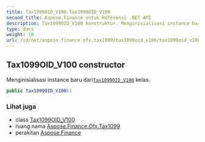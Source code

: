 ```yaml
---
title: Tax1099OID_V100.Tax1099OID_V100
second_title: Aspose.Finance untuk Referensi .NET API
description: Tax1099OID_V100 konstruktor. Menginisialisasi instance baru dariTax1099OID_V100 kelas.
type: docs
weight: 10
url: /id/net/aspose.finance.ofx.tax1099/tax1099oid_v100/tax1099oid_v100/
---
```

## Tax1099OID_V100 constructor

Menginisialisasi instance baru dari[`Tax1099OID_V100`](../) kelas.

```csharp
public Tax1099OID_V100()
```

### Lihat juga

* class [Tax1099OID_V100](../)
* ruang nama [Aspose.Finance.Ofx.Tax1099](../../tax1099oid_v100/)
* perakitan [Aspose.Finance](../../../)


